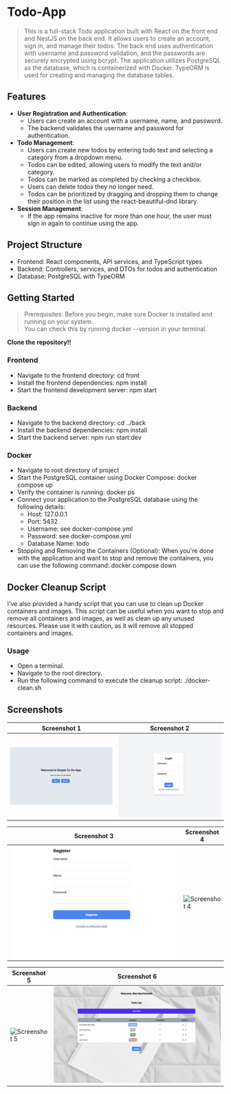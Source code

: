 # Todo-App

> This is a full-stack Todo application built with React on the front end and NestJS on the back end. It allows users to create an account, sign in, and manage their todos. The back end uses authentication with username and password validation, and the passwords are securely encrypted using bcrypt. The application utilizes PostgreSQL as the database, which is containerized with Docker. TypeORM is used for creating and managing the database tables.

## Features

- **User Registration and Authentication**:
  - Users can create an account with a username, name, and password.
  - The backend validates the username and password for authentication.
- **Todo Management**:
  - Users can create new todos by entering todo text and selecting a category from a dropdown menu.
  - Todos can be edited, allowing users to modify the text and/or category.
  - Todos can be marked as completed by checking a checkbox.
  - Users can delete todos they no longer need.
  - Todos can be prioritized by dragging and dropping them to change their position in the list using the react-beautiful-dnd library.
- **Session Management**:
  - If the app remains inactive for more than one hour, the user must sign in again to continue using the app.

## Project Structure

- Frontend: React components, API services, and TypeScript types
- Backend: Controllers, services, and DTOs for todos and authentication
- Database: PostgreSQL with TypeORM

## Getting Started

> Prerequisites: Before you begin, make sure Docker is installed and running on your system.<br>
> You can check this by running docker --version in your terminal.

**Clone the repository!!**

### Frontend
- Navigate to the frontend directory: cd front
- Install the frontend dependencies: npm install
- Start the frontend development server: npm start

### Backend
- Navigate to the backend directory: cd ../back
- Install the backend dependencies: npm install
- Start the backend server: npm run start:dev

### Docker
- Navigate to root directory of project
- Start the PostgreSQL container using Docker Compose: docker compose up
- Verify the container is running: docker ps
- Connect your application to the PostgreSQL database using the following details:
    - Host: 127.0.0.1
    - Port: 5432
    - Username: see docker-compose.yml
    - Password: see docker-compose.yml
    - Database Name: todo
- Stopping and Removing the Containers (Optional): When you're done with the application and want to stop and remove the containers, you can use the following command: docker compose down

## Docker Cleanup Script

I've also provided a handy script that you can use to clean up Docker containers and images. This script can be useful when you want to stop and remove all containers and images, as well as clean up any unused resources. Please use it with caution, as it will remove all stopped containers and images.

### Usage

- Open a terminal.
- Navigate to the root directory.
- Run the following command to execute the cleanup script: ./docker-clean.sh


## Screenshots

| Screenshot 1 | Screenshot 2 |
|--------------|--------------|
| ![Screenshot 1](./screenshots/01_Welcome.png) | ![Screenshot 2](./screenshots/02_Login.png) |

| Screenshot 3 | Screenshot 4 |
|--------------|--------------|
| ![Screenshot 3](./screenshots/03_Register.png) | ![Screenshot 4](./screenshots/04_TodoPage.png) |

| Screenshot 5 | Screenshot 6 |
|--------------|--------------|
| ![Screenshot 5](./screenshots/06_AddTodo2.png) | ![Screenshot 6](./screenshots/07_TodoTable.png) |
